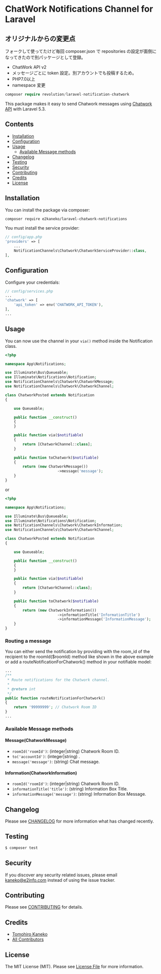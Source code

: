 # ChatWork Notifications Channel for Laravel

## オリジナルからの変更点
フォークして使ってたけど毎回 composer.json で repositories の設定が面倒になってきたので別パッケージとして登録。

- ChatWork API v2
- メッセージごとに token 設定。別アカウントでも投稿するため。
- PHP7.0以上
- namespace 変更

```php
composer require revolution/laravel-notification-chatwork
```



This package makes it easy to send Chatwork messages using [Chatwork API](http://developer.chatwork.com/ja/) with Laravel 5.3.

## Contents

- [Installation](#installation)
- [Configuration](#configuration)
- [Usage](#usage)
    - [Available Message methods](#available-message-methods)
- [Changelog](#changelog)
- [Testing](#testing)
- [Security](#security)
- [Contributing](#contributing)
- [Credits](#credits)
- [License](#license)

## Installation

You can install the package via composer:

``` bash
composer require e2kaneko/laravel-chatwork-notifications
```

You must install the service provider:

```php
// config/app.php
'providers' => [
    ...
    NotificationChannels\Chatwork\ChatworkServiceProvider::class,
],
```

## Configuration

Configure your credentials: 

```php
// config/services.php
...
'chatwork' => [
    'api_token' => env('CHATWORK_API_TOKEN'),
],
...
```

## Usage

You can now use the channel in your `via()` method inside the Notification class.

``` php
<?php

namespace App\Notifications;

use Illuminate\Bus\Queueable;
use Illuminate\Notifications\Notification;
use NotificationChannels\Chatwork\ChatworkMessage;
use NotificationChannels\Chatwork\ChatworkChannel;

class ChatworkPosted extends Notification
{

    use Queueable;

    public function __construct()
    {
    }

    public function via($notifiable)
    {
        return [ChatworkChannel::class];
    }

    public function toChatwork($notifiable)
    {
        return (new ChatworkMessage())
                        ->message('message');
    }
}

```

or

``` php
<?php

namespace App\Notifications;

use Illuminate\Bus\Queueable;
use Illuminate\Notifications\Notification;
use NotificationChannels\Chatwork\ChatworkInformation;
use NotificationChannels\Chatwork\ChatworkChannel;

class ChatworkPosted extends Notification
{

    use Queueable;

    public function __construct()
    {
    }

    public function via($notifiable)
    {
        return [ChatworkChannel::class];
    }

    public function toChatwork($notifiable)
    {
        return (new ChatworkInformation())
                        ->informationTitle('InformationTitle')
                        ->informationMessage('InformationMessage');
    }
}

```


### Routing a message

You can either send the notification by providing with the room_id of the recipient to the roomId($roomId) method like shown in the above example or add a routeNotificationForChatwork() method in your notifiable model:

```php
...
/**
 * Route notifications for the Chatwork channel.
 *
 * @return int
 */
public function routeNotificationForChatwork()
{
    return '99999999'; // Chatwork Room ID
}
...
```

### Available Message methods

#### Message(ChatworkMessage)

- `roomId('roomId')`: (integer|string) Chatwork Room ID.
- `to('accountId')`: (integer|string) .
- `message('message')`: (string) Chat message.

#### Information(ChatworkInformation)

- `roomId('roomId')`: (integer|string) Chatwork Room ID.
- `informationTitle('title')`: (string) Information Box Title.
- `informationMessage('message')`: (string) Information Box Message.

## Changelog

Please see [CHANGELOG](CHANGELOG.md) for more information what has changed recently.

## Testing

``` bash
$ composer test
```

## Security

If you discover any security related issues, please email kaneko@e2info.com instead of using the issue tracker.

## Contributing

Please see [CONTRIBUTING](CONTRIBUTING.md) for details.

## Credits

- [Tomohiro Kaneko](https://github.com/e2kaneko)
- [All Contributors](../../contributors)

## License

The MIT License (MIT). Please see [License File](LICENSE.md) for more information.
